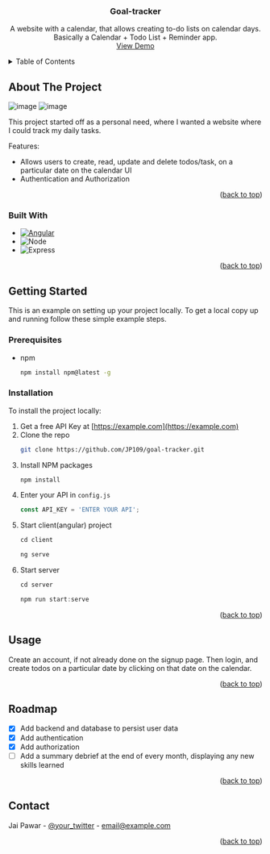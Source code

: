 <a name="readme-top"></a>

<!-- PROJECT LOGO
<br />
<div align="center">
  <a href="https://github.com/JP109/goal-tracker">
    <img src="images/logo.png" alt="Logo" width="80" height="80">
  </a>
-->

  <h3 align="center">Goal-tracker</h3>

  <p align="center">
    A website with a calendar, that allows creating to-do lists on calendar days. Basically a Calendar + Todo List + Reminder app.
    <!-- <br />
    <a href=""><strong>Explore the docs »</strong></a>
    <br /> -->
    <br />
    <a href="https://goal-tracker-ct9g.onrender.com/">View Demo</a>
    <!-- ·
    <a href="">Report Bug</a>
    ·
    <a href="">Request Feature</a> -->
  </p>
</div>



<!-- TABLE OF CONTENTS -->
<details>
  <summary>Table of Contents</summary>
  <ol>
    <li>
      <a href="#about-the-project">About The Project</a>
      <ul>
        <li><a href="#built-with">Built With</a></li>
      </ul>
    </li>
    <li>
      <a href="#getting-started">Getting Started</a>
      <ul>
        <li><a href="#prerequisites">Prerequisites</a></li>
        <li><a href="#installation">Installation</a></li>
      </ul>
    </li>
    <li><a href="#usage">Usage</a></li>
    <li><a href="#roadmap">Roadmap</a></li>
    <li><a href="#contact">Contact</a></li>
  </ol>
</details>



<!-- ABOUT THE PROJECT -->
## About The Project

<!-- [![Product Name Screen Shot][product-screenshot]](https://example.com) -->
![image](https://github.com/JP109/Goal-tracker-calendar/assets/60847674/59dd730c-1c5e-4c05-89aa-87b349bf7608)
![image](https://github.com/JP109/Goal-tracker-calendar/assets/60847674/5d285ec9-4ef7-4b90-b134-2cf01362b62b)


This project started off as a personal need, where I wanted a website where I could track my daily tasks. 

Features:
* Allows users to create, read, update and delete todos/task, on a particular date on the calendar UI
* Authentication and Authorization

<p align="right">(<a href="#readme-top">back to top</a>)</p>



### Built With

* [![Angular][Angular.io]][Angular-url]
* ![Node][Node.js]
* ![Express][Express.js]

<p align="right">(<a href="#readme-top">back to top</a>)</p>



<!-- GETTING STARTED -->
## Getting Started

This is an example on setting up your project locally.
To get a local copy up and running follow these simple example steps.

### Prerequisites

* npm
  ```sh
  npm install npm@latest -g
  ```

### Installation

To install the project locally:

1. Get a free API Key at [https://example.com](https://example.com)
2. Clone the repo
   ```sh
   git clone https://github.com/JP109/goal-tracker.git
   ```
3. Install NPM packages
   ```sh
   npm install
   ```
4. Enter your API in `config.js`
   ```js
   const API_KEY = 'ENTER YOUR API';
   ```
5. Start client(angular) project
   ```js
   cd client
   ```
   ```js
   ng serve
   ```
5. Start server
   ```js
   cd server
   ```
   ```js
   npm run start:serve
   ```

<p align="right">(<a href="#readme-top">back to top</a>)</p>


<!-- USAGE EXAMPLES -->
## Usage

Create an account, if not already done on the signup page. Then login, and create todos on a particular date by clicking on that date on the calendar.

<p align="right">(<a href="#readme-top">back to top</a>)</p>



<!-- ROADMAP -->
## Roadmap

- [x] Add backend and database to persist user data
- [x] Add authentication
- [x] Add authorization
- [ ] Add a summary debrief at the end of every month, displaying any new skills learned

<p align="right">(<a href="#readme-top">back to top</a>)</p>



<!-- CONTACT -->
## Contact

Jai Pawar - [@your_twitter](https://twitter.com/your_username) - email@example.com

<p align="right">(<a href="#readme-top">back to top</a>)</p>



<!-- MARKDOWN LINKS & IMAGES -->
<!-- https://www.markdownguide.org/basic-syntax/#reference-style-links -->
[contributors-shield]: https://img.shields.io/github/contributors/othneildrew/Best-README-Template.svg?style=for-the-badge
[contributors-url]: https://github.com/othneildrew/Best-README-Template/graphs/contributors
[forks-shield]: https://img.shields.io/github/forks/othneildrew/Best-README-Template.svg?style=for-the-badge
[forks-url]: https://github.com/othneildrew/Best-README-Template/network/members
[stars-shield]: https://img.shields.io/github/stars/othneildrew/Best-README-Template.svg?style=for-the-badge
[stars-url]: https://github.com/othneildrew/Best-README-Template/stargazers
[issues-shield]: https://img.shields.io/github/issues/othneildrew/Best-README-Template.svg?style=for-the-badge
[issues-url]: https://github.com/othneildrew/Best-README-Template/issues
[license-shield]: https://img.shields.io/github/license/othneildrew/Best-README-Template.svg?style=for-the-badge
[license-url]: https://github.com/othneildrew/Best-README-Template/blob/master/LICENSE.txt
[linkedin-shield]: https://img.shields.io/badge/-LinkedIn-black.svg?style=for-the-badge&logo=linkedin&colorB=555
[linkedin-url]: https://linkedin.com/in/othneildrew
[product-screenshot]: images/screenshot.png
[Next.js]: https://img.shields.io/badge/next.js-000000?style=for-the-badge&logo=nextdotjs&logoColor=white
[Next-url]: https://nextjs.org/
[React.js]: https://img.shields.io/badge/React-20232A?style=for-the-badge&logo=react&logoColor=61DAFB
[React-url]: https://reactjs.org/
[Vue.js]: https://img.shields.io/badge/Vue.js-35495E?style=for-the-badge&logo=vuedotjs&logoColor=4FC08D
[Vue-url]: https://vuejs.org/
[Angular.io]: https://img.shields.io/badge/Angular-DD0031?style=for-the-badge&logo=angular&logoColor=white
[Angular-url]: https://angular.io/
[Svelte.dev]: https://img.shields.io/badge/Svelte-4A4A55?style=for-the-badge&logo=svelte&logoColor=FF3E00
[Svelte-url]: https://svelte.dev/
[Laravel.com]: https://img.shields.io/badge/Laravel-FF2D20?style=for-the-badge&logo=laravel&logoColor=white
[Laravel-url]: https://laravel.com
[Bootstrap.com]: https://img.shields.io/badge/Bootstrap-563D7C?style=for-the-badge&logo=bootstrap&logoColor=white
[Bootstrap-url]: https://getbootstrap.com
[JQuery.com]: https://img.shields.io/badge/jQuery-0769AD?style=for-the-badge&logo=jquery&logoColor=white
[JQuery-url]: https://jquery.com 
[Express.js]: https://img.shields.io/badge/Express.js-404D59?style=for-the-badge
[Node.js]: 	https://img.shields.io/badge/Node.js-43853D?style=for-the-badge&logo=node.js&logoColor=white
